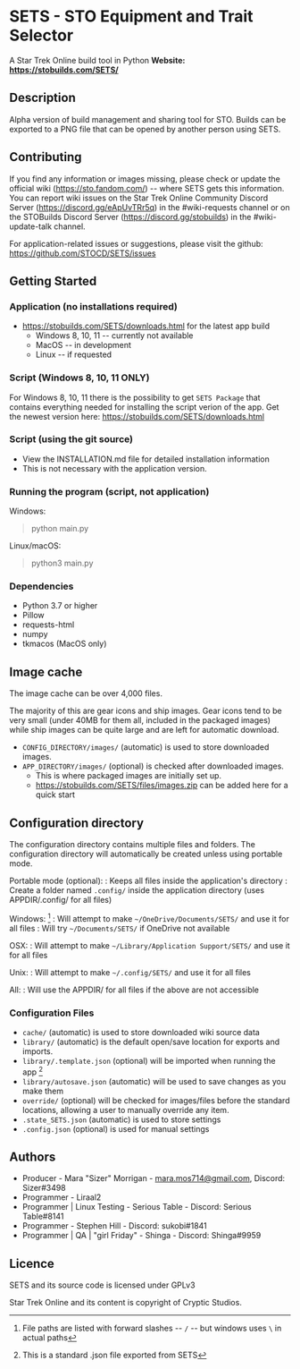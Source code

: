 # SETS - STO Equipment and Trait Selector
A Star Trek Online build tool in Python
**Website: https://stobuilds.com/SETS/**

## Description

Alpha version of build management and sharing tool for STO.
Builds can be exported to a PNG file that can be opened by another person using SETS.

## Contributing
If you find any information or images missing, please check or update the official wiki (https://sto.fandom.com/) -- where SETS gets this information. You can report wiki issues on the Star Trek Online Community Discord Server (https://discord.gg/eApUvTRr5q) in the #wiki-requests channel or on the STOBuilds Discord Server (https://discord.gg/stobuilds) in the #wiki-update-talk channel.

For application-related issues or suggestions, please visit the github: https://github.com/STOCD/SETS/issues

## Getting Started
### Application (no installations required)
- https://stobuilds.com/SETS/downloads.html for the latest app build
  - Windows 8, 10, 11 -- currently not available
  - MacOS -- in development
  - Linux -- if requested

### Script (Windows 8, 10, 11 ONLY)
For Windows 8, 10, 11 there is the possibility to get `SETS Package` that contains everything needed for installing the script verion of the app. Get the newest version here: https://stobuilds.com/SETS/downloads.html

### Script (using the git source)
- View the INSTALLATION.md file for detailed installation information
- This is not necessary with the application version.

### Running the program (script, not application)

Windows:
> python main.py

Linux/macOS:
> python3 main.py
> 
### Dependencies
* Python 3.7 or higher
* Pillow
* requests-html
* numpy
* tkmacos (MacOS only)


> 
## Image cache
The image cache can be over 4,000 files.

The majority of this are gear icons and ship images.  Gear icons tend to be very small (under 40MB for them all, included in the packaged images) while ship images can be quite large and are left for automatic download.
- `CONFIG_DIRECTORY/images/` (automatic) is used to store downloaded images.
- `APP_DIRECTORY/images/` (optional) is checked after downloaded images.
  - This is where packaged images are initially set up.
  - https://stobuilds.com/SETS/files/images.zip can be added here for a quick start

## Configuration directory
The configuration directory contains multiple files and folders.
The configuration directory will automatically be created unless using portable mode.

Portable mode (optional):
: Keeps all files inside the application's directory
: Create a folder named `.config/` inside the application directory (uses APPDIR/.config/ for all files)

Windows: [^1]
: Will attempt to make `~/OneDrive/Documents/SETS/` and use it for all files
: Will try `~/Documents/SETS/` if OneDrive not available

OSX:
: Will attempt to make `~/Library/Application Support/SETS/` and use it for all files

Unix:
: Will attempt to make `~/.config/SETS/` and use it for all files

All:
: Will use the APPDIR/ for all files if the above are not accessible

### Configuration Files
- `cache/` (automatic) is used to store downloaded wiki source data
- `library/` (automatic) is the default open/save location for exports and imports.
- `library/.template.json` (optional) will be imported when running the app [^2]
- `library/autosave.json` (automatic) will be used to save changes as you make them
- `override/` (optional) will be checked for images/files before the standard locations, allowing a user to manually override any item.
- `.state_SETS.json` (automatic) is used to store settings
- `.config.json` (optional) is used for manual settings

## Authors

* Producer - Mara "Sizer" Morrigan - mara.mos714@gmail.com, Discord: Sizer#3498
* Programmer - Liraal2
* Programmer | Linux Testing - Serious Table - Discord: Serious Table#8141
* Programmer - Stephen Hill - Discord: sukobi#1841
* Programmer | QA | "girl Friday" - Shinga - Discord: Shinga#9959

## Licence

SETS and its source code is licensed under GPLv3

Star Trek Online and its content is copyright of Cryptic Studios.

[^1]: File paths are listed with forward slashes -- `/` -- but windows uses `\` in actual paths

[^2]: This is a standard .json file exported from SETS
